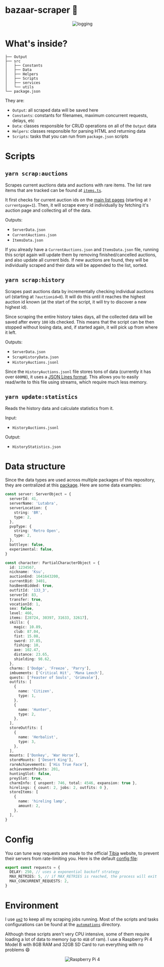 # bazaar-scraper 🤖

<p align="center">
    <img alt="logging" src="https://i.imgur.com/YX8sIY1.png">
</p>

# What's inside?

```
├── Output
├── src
│   ├── Constants
│   ├── Data
│   ├── Helpers
│   ├── Scripts
│   ├── services
│   └── utils
└── package.json
```

They are:

- `Output`: all scraped data will be saved here
- `Constants`: constants for filenames, maximum concurrent requests, delays, etc
- `Data`: classes responsible for CRUD operations on all of the `Output` data
- `Helpers`: classes responsible for parsing HTML and returning data
- `Scripts`: tasks that you can run from `package.json` scripts

# Scripts

## `yarn scrap:auctions`

Scrapes current auctions data and auctions with rare items.
The list rare items that are tracked can be found at [`items.ts`](src/Scripts/ScrapRareItems/items.ts).

It first checks for current auction ids on the [main list pages](https://www.tibia.com/charactertrade/?subtopic=currentcharactertrades?currentpage=1) (starting at `?currentpage=1`). Then, it will scrape every id individually by fetching it's auction page and collecting all of the data.

Outputs:

- `ServerData.json`
- `CurrentAuctions.json`
- `ItemsData.json`

If you already have a `CurrentAuctions.json` and `ItemsData.json` file, running this script again will update them by removing finished/cancelled auctions, and also update all current bids. If new auctions are found, they will be individually scraped and their data will be appended to the list, sorted.

## `yarn scrap:history`

Scrapes past auctions data by incrementally checking individual auctions url (starting at `?auctionid=0`). It will do this until it reaches the highest auction id known (at the start of the script, it will try to discover a new highest id).

Since scraping the entire history takes days, all the collected data will be saved after every `100` ids checked. This means that the script can be then stopped without losing data, and, if started again, it will pick up from where it left.

Outputs:

- `ServerData.json`
- `ScrapHistoryData.json`
- `HistoryAuctions.jsonl`

Since the `HistoryAuctions.jsonl` file stores tons of data (currently it has over `600MB`), it uses a [JSON Lines format](https://jsonlines.org/). This allows you to easily read/write to this file using streams, which require much less memory.

## `yarn update:statistics`

Reads the history data and calculate statistics from it.

Input:

- `HistoryAuctions.jsonl`

Output:

- `HistoryStatistics.json`

# Data structure

Since the data types are used across multiple packages of this repository, they are centralized at this [package](../../packages/@types). Here are some data examples:

```typescript
const server: ServerObject = {
  serverId: 41,
  serverName: 'Lutabra',
  serverLocation: {
    string: 'BR',
    type: 2,
  },
  pvpType: {
    string: 'Retro Open',
    type: 2,
  },
  battleye: false,
  experimental: false,
}
```

```typescript
const character: PartialCharacterObject = {
  id: 1234567,
  nickname: 'Ksu',
  auctionEnd: 1641643200,
  currentBid: 3401,
  hasBeenBidded: true,
  outfitId: '133_3',
  serverId: 83,
  transfer: true,
  vocationId: 1,
  sex: false,
  level: 466,
  items: [28724, 30397, 31633, 32617],
  skills: {
    magic: 10.89,
    club: 87.04,
    fist: 15.08,
    sword: 37.85,
    fishing: 10,
    axe: 102.47,
    distance: 23.65,
    shielding: 98.62,
  },
  charms: ['Dodge', 'Freeze', 'Parry'],
  imbuements: ['Critical Hit', 'Mana Leech'],
  quests: ['Feaster of Souls', 'Grimvale'],
  outfits: [
    {
      name: 'Citizen',
      type: 1,
    },
    {
      name: 'Hunter',
      type: 2,
    },
  ],
  storeOutfits: [
    {
      name: 'Herbalist',
      type: 3,
    },
  ],
  mounts: ['Donkey', 'War Horse'],
  storeMounts: ['Desert King'],
  rareAchievements: ['His True Face'],
  achievementPoints: 201,
  huntingSlot: false,
  preySlot: true,
  charmInfo: { unspent: 746, total: 4546, expansion: true },
  hirelings: { count: 2, jobs: 2, outfits: 0 },
  storeItems: [
    {
      name: 'hireling lamp',
      amount: 2,
    },
  ],
}
```

# Config

You can tune way requests are made to the official [Tibia](https://tibia.com/) website, to prevent their servers from rate-limiting you. Here is the default [config file](src/Constants/requests.ts):

```typescript
export const requests = {
  DELAY: 250, // uses a exponential backoff strategy
  MAX_RETRIES: 5, // if MAX_RETRIES is reached, the process will exit
  MAX_CONCURRENT_REQUESTS: 2,
}
```

# Environment

I use [`pm2`](https://www.npmjs.com/package/pm2) to keep all my scraping jobs running. Most of the scripts and tasks configurations can be found at the [`automations`](../../automations) directory.

Although these scripts aren't very CPU intensive, some of them require loading a lot of data to memory (up to `4GB` of ram). I use a Raspberry Pi 4 Model B with 8GB RAM and 32GB SD Card to run everything with no problems 😄

<p align="center">
    <img alt="Raspberry Pi 4" src="https://i.imgur.com/37OKY3z.png">
</p>
